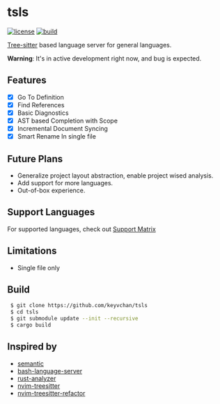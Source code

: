 # tsls

[![license](http://img.shields.io/badge/license-Apache%20v2-blue.svg)](https://raw.githubusercontent.com/keyvchan/tsls/main/LICENSE)
[![build](https://github.com/Peltoche/lsd/workflows/CICD/badge.svg)](https://github.com/keyvchan/tsls/actions)

[Tree-sitter](https://github.com/tree-sitter/tree-sitter) based language server for general languages.

**Warning**: It's in active development right now, and bug is expected.

## Features

- [x] Go To Definition
- [x] Find References
- [x] Basic Diagnostics
- [x] AST based Completion with Scope
- [x] Incremental Document Syncing
- [x] Smart Rename In single file

## Future Plans

- Generalize project layout abstraction, enable project wised analysis.
- Add support for more languages.
- Out-of-box experience.

## Support Languages

For supported languages, check out [Support Matrix](https://github.com/keyvchan/tsls/wiki/Support-Matrix)

## Limitations

- Single file only

## Build

```bash
 $ git clone https://github.com/keyvchan/tsls
 $ cd tsls
 $ git submodule update --init --recursive
 $ cargo build
```

## Inspired by

- [semantic](https://github.com/github/semantic)
- [bash-language-server](https://github.com/bash-lsp/bash-language-server)
- [rust-analyzer](https://github/github.com/rust-analyzer/rust-analyzer)
- [nvim-treesitter](https://github.com/nvim-treesitter/nvim-treesitter)
- [nvim-treesitter-refactor](https://github.com/nvim-treesitter/nvim-treesitter-refactor)
